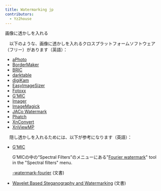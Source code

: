 ```yaml
---
title: Watermarking jp
contributors:
  - Yz2house
---
```


<div class="pagetitle">

画像に透かしを入れる

</div>

　以下のような、画像に透かしを入れるクロスプラットフォームソフトウェア（フリー）があります（英語）：

- [aPhoto](https://sourceforge.net/projects/acein-iphoto)
- [BorderMaker](http://www.bordermaker.nl/en/)
- [BRIC](https://sourceforge.net/projects/bric/?source=directory)
- [darktable](https://www.darktable.org/)
- [digiKam](https://www.digikam.org/)
- [EasyImageSizer](https://sourceforge.net/projects/easyimagesizer/)
- [Fotoxx](http://www.kornelix.com/fotoxx.html)
- [G'MIC](http://gmic.sourceforge.net/)
- [Imager](http://opendesktop.org/content/show.php/Imager?content=164549)
- [ImageMagick](http://www.imagemagick.org/Usage/annotating/#watermarking)
- [JACo
  Watermark](https://sourceforge.net/projects/jaco-watermark/?source=directory)
- [Phatch](http://photobatch.stani.be/)
- [XnConvert](http://www.xnview.com/en/xnconvert/)
- [XnViewMP](http://www.xnview.com/en/xnviewmp/)

　隠し透かしを入れるためには、以下が参考になります（英語）：

- [G'MIC](http://gmic.sourceforge.net/)
    
  G’MICの中の“Spectral Filters”のメニューにある"[Fourier
  watermark](https://gmicol.greyc.fr/)" tool in the "Spectral filters"
  menu.

  [-watermark-fourier](http://gmic.sourceforge.net/reference.shtml#watermark_fourier)
  (文書)
- [Wavelet Based Steganography and
  Watermarking](http://www.cs.cornell.edu/topiwala/wavelets/report.html)
  (文書)
